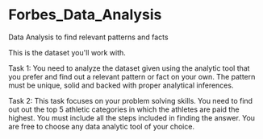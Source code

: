 # Forbes_Data_Analysis
Data Analysis to find relevant patterns and facts

This is the dataset you'll work with.

Task 1: You need to analyze the dataset given using the analytic tool that you prefer and find out a relevant pattern or fact on your own. The pattern must be unique, solid and backed with proper analytical inferences.

Task 2: This task focuses on your problem solving skills. You need to find out out the top 5 athletic categories in which the athletes are paid the highest. You must include all the steps included in finding the answer. You are free to choose any data analytic tool of your choice.
